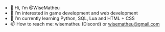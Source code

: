 - 👋 Hi, I’m @WiseMatheu
- 👀 I’m interested in game development and web development
- 🌱 I’m currently learning Python, SQL, Lua and HTML + CSS
- 📫 How to reach me: wisematheu (Discord) or wisematheu@gmail.com
